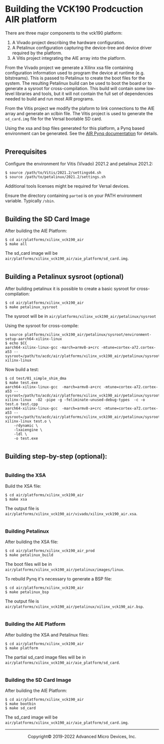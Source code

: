 
# Building the VCK190 Prodcuction AIR platform

There are three major components to the vck190 platform:
1. A Vivado project describing the hardware configuration.
2. A Petalinux configuration capturing the device-tree and device driver
required by the platform.
3. A Vitis project integrating the AIE array into the platform. 

From the Vivado project we generate a Xilinx xsa file containing configuration
information used to program the device at runtime (e.g. bitstreams). This is
passed to Petalinux to create the boot files for the system. The resulting
Petalinux build can be used to boot the board or to generate a sysroot
for cross-compilation. This build will contain some low-level libraries and
tools, but it will not contain the full set of dependencies needed to build
and run most AIR programs. 

From the Vitis project we modify the plaform to link connections to the 
AIE array and generate an xclbin file. The Vitis project is used to 
generate the `sd_card.img` file for the Versal bootable SD card. 

Using the xsa and bsp files generated for this platform,
a Pynq based environment can be generated.
See the [AIR Pynq documentation](vck190_building_pynq.md) for details.

#
## Prerequisites

Configure the environment for Vitis (Vivado) 2021.2 and petalinux 2021.2:

    $ source /path/to/Vitis/2021.2/settings64.sh
    $ source /path/to/petalinux/2021.2/settings.sh

Additional tools licenses might be required for Versal devices.

Ensure the directory containing `parted` is on your PATH environment variable.
Typically `/sbin`.

#
## Building the SD Card Image

After building the AIE Platform:

    $ cd air/platforms/xilinx_vck190_air
    $ make all

The sd_card image will be `air/platforms/xilinx_vck190_air/aie_platform/sd_card.img`.

#
## Building a Petalinux sysroot (optional)

After building petalinux it is possible to create a basic sysroot for
cross-compilation:

    $ cd air/platforms/xilinx_vck190_air
    $ make petalinux_sysroot

The sysroot will be in `air/platforms/xilinx_vck190_air/petalinux/sysroot`

Using the sysroot for cross-compile:

    $ source platforms/xilinx_vck190_air/petalinux/sysroot/environment-setup-aarch64-xilinx-linux
    $ echo $CC
    aarch64-xilinx-linux-gcc -march=armv8-a+crc -mtune=cortex-a72.cortex-a53 --sysroot=/path/to/acdc/air/platforms/xilinx_vck190_air/petalinux/sysroot/sysroots/aarch64-xilinx-linux

Now build a test:

    $ cd test/01_simple_shim_dma
    $ make test.exe
    aarch64-xilinx-linux-gcc  -march=armv8-a+crc -mtune=cortex-a72.cortex-a53 --sysroot=/path/to/acdc/air/platforms/xilinx_vck190_air/petalinux/sysroot/sysroots/aarch64-xilinx-linux  -O2 -pipe -g -feliminate-unused-debug-types  -c -o test.o test.cpp
    aarch64-xilinx-linux-gcc  -march=armv8-a+crc -mtune=cortex-a72.cortex-a53 --sysroot=/path/to/acdc/air/platforms/xilinx_vck190_air/petalinux/sysroot/sysroots/aarch64-xilinx-linux test.o \
        -rdynamic \
        -lxaiengine \
        -ldl \
        -o test.exe

#
## Building step-by-step (optional):

#
### Building the XSA

Build the XSA file:

    $ cd air/platforms/xilinx_vck190_air
    $ make xsa

The output file is `air/platforms/xilinx_vck190_air/vivado/xilinx_vck190_air.xsa`.

#
### Building Petalinux

After building the XSA file:

    $ cd air/platforms/xilinx_vck190_air_prod
    $ make petalinux_build

The boot files will be in `air/platforms/xilinx_vck190_air/petalinux/images/linux`.

To rebuild Pynq it's necessary to generate a BSP file:

    $ cd air/platforms/xilinx_vck190_air
    $ make petalinux_bsp

The output file is `air/platforms/xilinx_vck190_air/petalinux/xilinx_vck190_air.bsp`.

#
### Building the AIE Platform

After building the XSA and Petalinux files:

    $ cd air/platforms/xilinx_vck190_air
    $ make platform

The partial sd_card image files will be in `air/platforms/xilinx_vck190_air/aie_platform/sd_card`.

#
### Building the SD Card Image

After building the AIE Platform:

    $ cd air/platforms/xilinx_vck190_air
    $ make bootbin
    $ make sd_card

The sd_card image will be `air/platforms/xilinx_vck190_air/aie_platform/sd_card.img`.

-----

<p align="center">Copyright&copy; 2019-2022 Advanced Micro Devices, Inc.</p>
